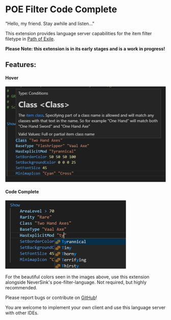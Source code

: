 # POE Filter Code Complete

"Hello, my friend. Stay awhile and listen..."

This extension provides language server capabilities for the item filter filetype in [Path of Exile](https://www.pathofexile.com/news).  

**Please Note: this extension is in its early stages and is a work in progress!**  

## Features:  

#### Hover  

![Hover](/images/hover.png)  

#### Code Complete  

![Complete](/images/codecomplete.png)  


For the beautiful colors seen in the images above, use this extension alongside NeverSink's poe-filter-language.  Not required, but highly recommended.  


Please report bugs or contribute on [GitHub](https://github.com/albysmith/poe_filter_ls)!  

You are welcome to implement your own client and use this language server with other IDEs.